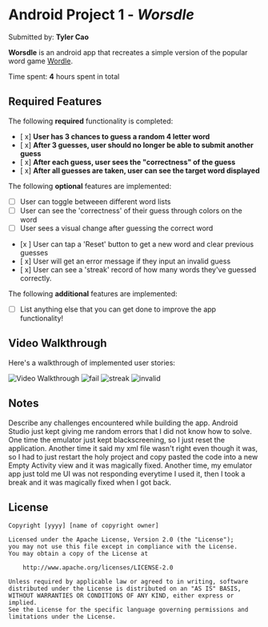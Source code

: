 # Android Project 1 - *Worsdle*

Submitted by: **Tyler Cao**

**Worsdle** is an android app that recreates a simple version of the popular word game [Wordle](https://www.nytimes.com/games/wordle/index.html). 

Time spent: **4** hours spent in total

## Required Features

The following **required** functionality is completed:

- [ x] **User has 3 chances to guess a random 4 letter word**
- [ x] **After 3 guesses, user should no longer be able to submit another guess**
- [ x] **After each guess, user sees the "correctness" of the guess**
- [ x] **After all guesses are taken, user can see the target word displayed**

The following **optional** features are implemented:

- [ ] User can toggle betweeen different word lists
- [ ] User can see the 'correctness' of their guess through colors on the word 
- [ ] User sees a visual change after guessing the correct word
- [x ] User can tap a 'Reset' button to get a new word and clear previous guesses
- [ x] User will get an error message if they input an invalid guess
- [ x] User can see a 'streak' record of how many words they've guessed correctly.

The following **additional** features are implemented:

* [ ] List anything else that you can get done to improve the app functionality!

## Video Walkthrough

Here's a walkthrough of implemented user stories:

<img src='http://i.imgur.com/link/to/your/gif/file.gif' title='Video Walkthrough' width='' alt='Video Walkthrough' />

<img src='https://i.imgur.com/KnD748Y.gif' title='fail' width='' alt='fail' />
<img src='https://i.imgur.com/1zcxzxH.gif' title='streak' width='' alt='streak' />
<img src='https://i.imgur.com/64k6hLA.gif' title='invalid' width='' alt='invalid' />


## Notes

Describe any challenges encountered while building the app.
Android Studio just kept giving me random errors that I did not know how to solve. One time the emulator just kept blackscreening, so I just reset the application. Another time it said my xml file wasn't right even though it was, so I had to just restart the holy project and copy pasted the code into a new Empty Activity view and it was magically fixed. Another time, my emulator app just told me UI was not responding everytime I used it, then I took a break and it was magically fixed when I got back.

## License

    Copyright [yyyy] [name of copyright owner]

    Licensed under the Apache License, Version 2.0 (the "License");
    you may not use this file except in compliance with the License.
    You may obtain a copy of the License at

        http://www.apache.org/licenses/LICENSE-2.0

    Unless required by applicable law or agreed to in writing, software
    distributed under the License is distributed on an "AS IS" BASIS,
    WITHOUT WARRANTIES OR CONDITIONS OF ANY KIND, either express or implied.
    See the License for the specific language governing permissions and
    limitations under the License.
